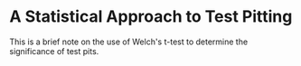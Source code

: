 # A Statistical Approach to Test Pitting

This is a brief note on the use of Welch's t-test to determine the significance of test pits.
